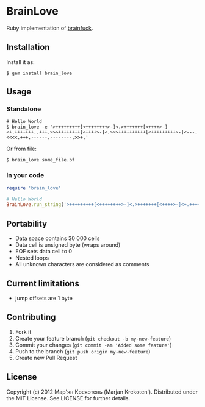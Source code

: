 # BrainLove

Ruby implementation of [brainfuck](http://esolangs.org/wiki/Brainfuck).

## Installation

Install it as:

```
$ gem install brain_love
```

## Usage

### Standalone

```
# Hello World
$ brain_love -e '>+++++++++[<++++++++>-]<.>+++++++[<++++>-]<+.+++++++..+++.>>>++++++++[<++++>-]<.>>>++++++++++[<+++++++++>-]<---.<<<<.+++.------.--------.>>+.'
```

Or from file:

```
$ brain_love some_file.bf
```

### In your code

```ruby
require 'brain_love'

# Hello World
BrainLove.run_string('>+++++++++[<++++++++>-]<.>+++++++[<++++>-]<+.+++++++..+++.>>>++++++++[<++++>-]<.>>>++++++++++[<+++++++++>-]<---.<<<<.+++.------.--------.>>+.')
```

## Portability

 * Data space contains 30 000 cells
 * Data cell is unsigned byte (wraps around)
 * EOF sets data cell to 0
 * Nested loops
 * All unknown characters are considered as comments

## Current limitations

 * jump offsets are 1 byte

## Contributing

1. Fork it
2. Create your feature branch (`git checkout -b my-new-feature`)
3. Commit your changes (`git commit -am 'Added some feature'`)
4. Push to the branch (`git push origin my-new-feature`)
5. Create new Pull Request

## License

Copyright (c) 2012 Мар'ян Крекотень (Marjan Krekoten'). Distributed under the MIT License. See LICENSE for further details.